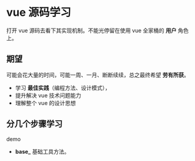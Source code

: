 # vue 源码学习

打开 vue 源码去看下其实现机制。不能光停留在使用 vue 全家桶的 **用户** 角色上。

## 期望

可能会花大量的时间，可能一周、一月、断断续续，总之最终希望 **劳有所获**。

- 学习 **最佳实践**（编程方法、设计模式），
- 提升解决 vue 技术问题能力
- 理解整个 vue 的设计思想

## 分几个步骤学习

demo

- **base\_** 基础工具方法。
